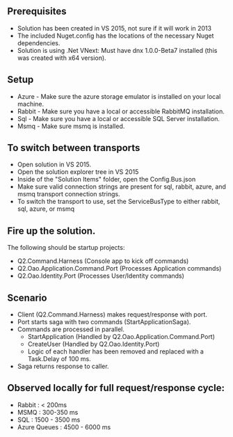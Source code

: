 ## Prerequisites
* Solution has been created in VS 2015, not sure if it will work in 2013
* The included Nuget.config has the locations of the necessary Nuget dependencies.
* Solution is using .Net VNext: Must have dnx 1.0.0-Beta7 installed (this was created with x64 version).

## Setup
* Azure - Make sure the azure storage emulator is installed on your local machine.
* Rabbit - Make sure you have a local or accessible RabbitMQ installation.
* Sql - Make sure you have a local or accessible SQL Server installation.
* Msmq - Make sure msmq is installed.

## To switch between transports
* Open solution in VS 2015. 
* Open the solution explorer tree in VS 2015
* Inside of the "Solution Items" folder, open the Config.Bus.json
* Make sure valid connection strings are present for sql, rabbit, azure, and msmq transport connection strings.
* To switch the transport to use, set the ServiceBusType to either rabbit, sql, azure, or msmq

## Fire up the solution.  
The following should be startup projects:
* Q2.Command.Harness (Console app to kick off commands)
* Q2.Oao.Application.Command.Port (Processes Application commands)
* Q2.Oao.Identity.Port (Processes User/Identity commands)

## Scenario
* Client (Q2.Command.Harness) makes request/response with port.  
* Port starts saga with two commands (StartApplicationSaga).
* Commands are processed in parallel.
	* StartApplication (Handled by Q2.Oao.Application.Command.Port)
	* CreateUser (Handled by Q2.Oao.Identity.Port)
	* Logic of each handler has been removed and replaced with a Task.Delay of 100 ms.
* Saga returns response to caller.  

## Observed locally for full request/response cycle:
* Rabbit : < 200ms
* MSMQ : 300-350 ms
* SQL : 1500 - 3500 ms
* Azure Queues : 4500 - 6000 ms
	